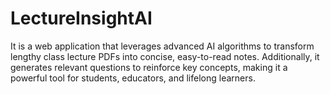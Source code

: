 # LectureInsightAI
It is a web application that leverages advanced AI algorithms to transform lengthy class lecture PDFs into concise, easy-to-read notes. Additionally, it generates relevant questions to reinforce key concepts, making it a powerful tool for students, educators, and lifelong learners. 
